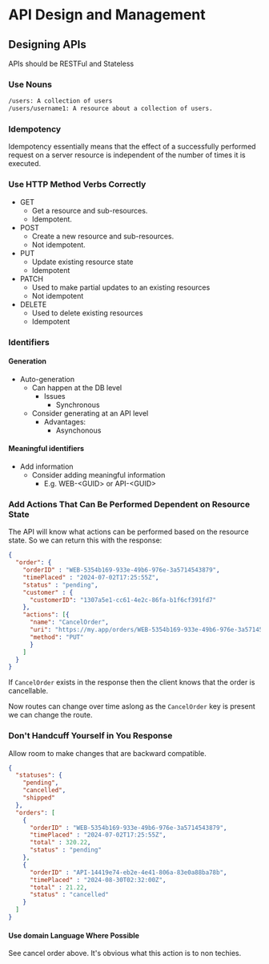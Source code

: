 # API Design and Management

## Designing APIs

APIs should be RESTFul and Stateless

### Use Nouns

```cmd
/users: A collection of users
/users/username1: A resource about a collection of users.
```

### Idempotency

Idempotency essentially means that the effect of a successfully performed request on a server resource is independent of the number of times it is executed.

### Use HTTP Method Verbs Correctly

* GET
  * Get a resource and sub-resources.
  * Idempotent.
* POST
  * Create a new resource and sub-resources.
  * Not idempotent.
* PUT
  * Update existing resource state
  * Idempotent
* PATCH
  * Used to make partial updates to an existing resources
  * Not idempotent
* DELETE
  * Used to delete existing resources
  * Idempotent

### Identifiers

#### Generation

* Auto-generation
  * Can happen at the DB level
    * Issues
      * Synchronous
  * Consider generating at an API level
    * Advantages:
      * Asynchonous

#### Meaningful identifiers

* Add information
  * Consider adding meaningful information
    * E.g. WEB-\<GUID\> or API-\<GUID\>

### Add Actions That Can Be Performed Dependent on Resource State

The API will know what actions can be performed based on the resource state. So we can return this with the response:

```json
{
  "order": {
    "orderID" : "WEB-5354b169-933e-49b6-976e-3a5714543879",
    "timePlaced" : "2024-07-02T17:25:55Z",
    "status" : "pending",
    "customer" : {
      "customerID": "1307a5e1-cc61-4e2c-86fa-b1f6cf391fd7"
    },
    "actions": [{
      "name": "CancelOrder",
      "uri": "https://my.app/orders/WEB-5354b169-933e-49b6-976e-3a5714543879/cancel",
      "method": "PUT"
      }
    ]
  }
}
```

If ``CancelOrder`` exists in the response then the client knows that the order is cancellable.

Now routes can change over time aslong as the ``CancelOrder`` key is present we can change the route.

### Don't Handcuff Yourself in You Response

Allow room to make changes that are backward compatible.

```json
{
  "statuses": {
    "pending",
    "cancelled",
    "shipped"
  },
  "orders": [
    {
      "orderID" : "WEB-5354b169-933e-49b6-976e-3a5714543879",
      "timePlaced" : "2024-07-02T17:25:55Z",
      "total" : 320.22,
      "status" : "pending"
    },
    {
      "orderID" : "API-14419e74-eb2e-4e41-806a-83e0a88ba78b",
      "timePlaced" : "2024-08-30T02:32:00Z",
      "total" : 21.22,
      "status" : "cancelled"      
    }
  ]
}
```

#### Use domain Language Where Possible

See cancel order above. It's obvious what this action is to non techies.

